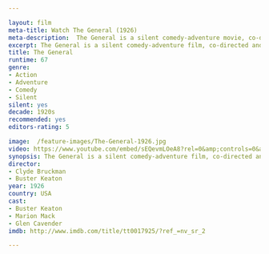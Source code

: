 ```yaml
---

layout: film
meta-title: Watch The General (1926) 
meta-description:  The General is a silent comedy-adventure movie, co-directed and starring Buster Keaton. It is one of Keaton’s classics and most admired films, made in the late days of the silent era.
excerpt: The General is a silent comedy-adventure film, co-directed and starring Buster Keaton. It is one of Keaton’s classics and most admired films, made in the late days of the silent era. Union spies steal an engineman’s locomotive and he pursues it all by himself, right through enemy lines.
title: The General
runtime: 67
genre:  
- Action
- Adventure
- Comedy
- Silent
silent: yes
decade: 1920s
recommended: yes
editors-rating: 5

image:  /feature-images/The-General-1926.jpg
video: https://www.youtube.com/embed/sEQevmLOeA8?rel=0&amp;controls=0&amp;showinfo=0
synopsis: The General is a silent comedy-adventure film, co-directed and starring Buster Keaton. It is one of Keaton’s classics and most admired films, made in the late days of the silent era. Union spies steal an engineman’s locomotive and he pursues it all by himself, right through enemy lines.
director: 
- Clyde Bruckman
- Buster Keaton
year: 1926
country: USA
cast: 
- Buster Keaton
- Marion Mack
- Glen Cavender
imdb: http://www.imdb.com/title/tt0017925/?ref_=nv_sr_2

---
```

